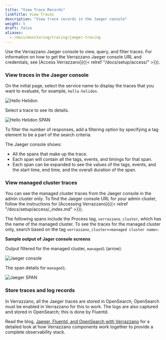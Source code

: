 ```yaml
---
title: "View Trace Records"
linkTitle: View Traces
description: "View trace records in the Jaeger console"
weight: 5
draft: false
aliases:
  - /docs/monitoring/tracing/jaeger-tracing
---
```


Use the Verrazzano Jaeger console to view, query, and filter traces.
For information on how to get the Verrazzano Jaeger console URL and credentials, see [Access Verrazzano]({{< relref "/docs/setup/access/" >}}).

### View traces in the Jaeger console

On the initial page, select the service name to display the traces that you want to evaluate, for example, `hello-helidon`.

![Hello Helidon](/docs/images/tracing/hello-helidon-traces.png)

Select a trace to see its details.

![Hello Helidon SPAN](/docs/images/tracing/hello-helidon-spans.png)

To filter the number of responses, add a filtering option by specifying a tag element to be a part of the search criteria.

The Jaeger console shows:

- All the spans that make up the trace.
- Each span will contain all the tags, events, and timings for that span.
- Each span can be expanded to see the values of the tags, events, and the start time, end time, and the overall duration of the span.


### View managed cluster traces

You can see the managed cluster traces from the Jaeger console in the admin cluster only. To find the Jaeger console URL for
your admin cluster, follow the instructions for [Accessing Verrazzano]({{< relref "/docs/setup/access/_index.md" >}}).

The following spans include the Process tag, `verrazzano_cluster`, which has the name of the managed cluster. To see the traces
for the managed cluster only, search based on the tag `verrazzano_cluster=<managed cluster name>`.

**Sample output of Jager console screens**

Output filtered for the managed cluster, `managed1` (arrow).

![Jaeger console](/docs/images/multicluster/jaeger-multicluster-filter-based-on-tag.png)

The span details for `managed1`.

![Jaeger SPAN](/docs/images/multicluster/jaeger-multicluster-span-details.png)

### Store traces and log records

In Verrazzano, all the Jaeger traces are stored in OpenSearch; OpenSearch must be enabled in Verrazzano for this to work.
The logs are also captured and stored in OpenSearch; this is done by Fluentd.

Read the blog, [Jaeger, Fluentd, and OpenSearch with Verrazzano](https://medium.com/verrazzano/the-verrazzano-platform-includes-several-cloud-native-solutions-to-improve-an-enterprises-day-2-25212f01f5cc) for a detailed look at how Verrazzano components work together to provide a complete observability stack.
